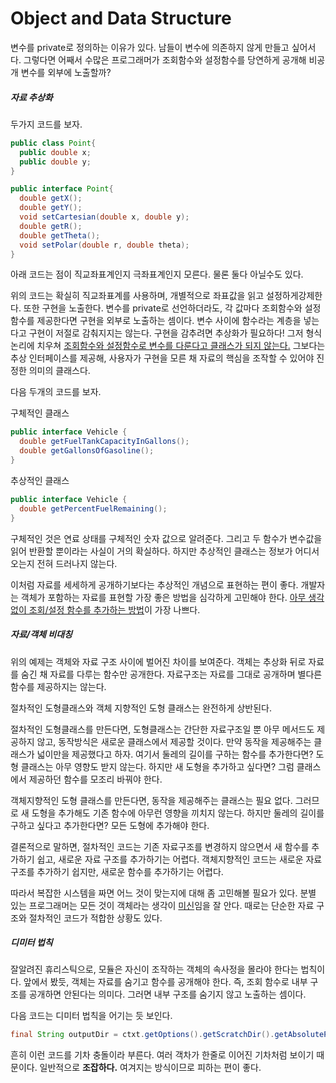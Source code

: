 # Object and Data Structure



변수를 private로 정의하는 이유가 있다. 남들이 변수에 의존하지 않게 만들고 싶어서다. 그렇다면 어째서 수많은 프로그래머가 조회함수와 설정함수를 당연하게 공개해 비공개 변수를 외부에 노출할까?



##### 자료 추상화

두가지 코드를 보자.

```java
public class Point{
  public double x;
  public double y;
}
```



```java
public interface Point{
  double getX();
  double getY();
  void setCartesian(double x, double y);
  double getR();
  double getTheta();
  void setPolar(double r, double theta);
}
```

아래 코드는 점이 직교좌표계인지 극좌표계인지 모른다. 물론 둘다 아닐수도 있다.

위의 코드는 확실히 직교좌표계를 사용하며, 개별적으로 좌표값을 읽고 설정하게강제한다. 또한 구현을 노출한다. 변수를 private로 선언하더라도, 각 값마다 조회함수와 설정함수를 제공한다면 구현을 외부로 노출하는 셈이다. 변수 사이에 함수라는 계층을 넣는다고 구현이 저절로 감춰지지는 않는다. 구현을 감추려면 추상화가 필요하다! 그저 형식논리에 치우쳐 <u>조회함수와 설정함수로 변수를 다룬다고 클래스가 되지 않는다.</u> 그보다는 추상 인터페이스를 제공해, 사용자가 구현을 모른 채 자료의 핵심을 조작할 수 있어야 진정한 의미의 클래스다.

다음 두개의 코드를 보자.

구체적인 클래스

```java
public interface Vehicle {
  double getFuelTankCapacityInGallons();
  double getGallonsOfGasoline();
}
```

추상적인 클래스

```java
public interface Vehicle {
  double getPercentFuelRemaining();
}
```

구체적인 것은 연료 상태를 구체적인 숫자 값으로 알려준다. 그리고 두 함수가 변수값을 읽어 반환할 뿐이라는 사실이 거의 확실하다. 하지만 추상적인 클래스는 정보가 어디서 오는지 전혀 드러나지 않는다.

이처럼 자료를 세세하게 공개하기보다는 추상적인 개념으로 표현하는 편이 좋다. 개발자는 객체가 포함하는 자료를 표현할 가장 좋은 방법을 심각하게 고민해야 한다. <u>아무 생각 없이 조회/설정 함수를 추가하는 방법</u>이 가장 나쁘다.



##### 자료/객체 비대칭

위의 예제는 객체와 자료 구조 사이에 벌어진 차이를 보여준다. 객체는 추상화 뒤로 자료를 숨긴 채 자료를 다루는 함수만 공개한다. 자료구조는 자료를 그대로 공개하며 별다른 함수를 제공하지는 않는다.

절차적인 도형클래스와 객체 지향적인 도형 클래스는 완전하게 상반된다.

절차적인 도형클래스를 만든다면, 도형클래스는 간단한 자료구조일 뿐 아무 메서드도 제공하지 않고, 동작방식은 새로운 클래스에서 제공할 것이다. 만약 동작을 제공해주는 클래스가 넓이만을 제공했다고 하자. 여기서 둘레의 길이를 구하는 함수를 추가한다면? 도형 클래스는 아무 영향도 받지 않는다. 하지만 새 도형을 추가하고 싶다면? 그럼 클래스에서 제공하던 함수를 모조리 바꿔야 한다.

객체지향적인 도형 클래스를 만든다면, 동작을 제공해주는 클래스는 필요 없다. 그러므로 새 도형을 추가해도 기존 함수에 아무런 영향을 끼치지 않는다. 하지만 둘레의 길이를 구하고 싶다고 추가한다면? 모든 도형에 추가해야 한다.

결론적으로 말하면,  절차적인 코드는 기존 자료구조를 변경하지 않으면서 새 함수를 추가하기 쉽고, 새로운 자료 구조를 추가하기는 어렵다. 객체지향적인 코드는 새로운 자료구조를 추가하기 쉽지만, 새로운 함수를 추가하기는 어렵다.

따라서 복잡한 시스템을 짜면 어느 것이 맞는지에 대해 좀 고민해볼 필요가 있다. 분별 있는 프로그래머는 모든 것이 객체라는 생각이 <u>미신</u>임을 잘 안다. 때로는 단순한 자료 구조와 절차적인 코드가 적합한 상황도 있다.



##### 디미터 법칙

잘알려진 휴리스틱으로, 모듈은 자신이 조작하는 객체의 속사정을 몰라야 한다는 법칙이다. 앞에서 봤듯, 객체는 자료를 숨기고 함수를 공개해야 한다. 즉, 조회 함수로 내부 구조를 공개하면 안된다는 의미다. 그러면 내부 구조를 숨기지 않고 노출하는 셈이다.

다음 코드는 디미터 법칙을 어기는 듯 보인다.

```java
final String outputDir = ctxt.getOptions().getScratchDir().getAbsolutePath();
```

흔히 이런 코드를 기차 충돌이라 부른다. 여러 객차가 한줄로 이어진 기차처럼 보이기 때문이다. 일반적으로 **조잡하다.** 여겨지는 방식이므로 피하는 편이 좋다.

